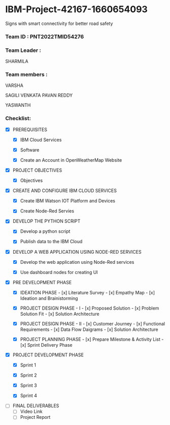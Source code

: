 # IBM-Project-42167-1660654093

Signs with smart connectivity for better road safety

### Team ID : PNT2022TMID54276

### Team Leader : 
SHARMILA

### Team members : 
VARSHA

SAGILI VENKATA PAVAN REDDY

YASWANTH

### Checklist:

- [x] PREREQUISITES
  - [X] IBM Cloud Services
  - [x] Software
  - [x] Create an Account in OpenWeatherMap Website


- [x] PROJECT OBJECTIVES
  - [x] Objectives


- [x] CREATE AND CONFIGURE IBM CLOUD SERVICES
  - [x] Create IBM Watson IOT Platform and Devices
  - [x] Create Node-Red Servies


- [x] DEVELOP THE PYTHON SCRIPT
  - [x] Develop a python script
  - [x] Publish data to the IBM Cloud
  

- [x] DEVELOP A WEB APPLICATION USING NODE-RED SERVICES
  - [x] Develop the web application using Node-Red services
  - [x] Use dashboard nodes for creating UI


- [x] PRE DEVELOPMENT PHASE
  - [x] IDEATION PHASE
        - [x] Literature Survey 
        - [x] Empathy Map 
        - [x] Ideation and Brainistorming
  - [x] PROJECT DESIGN PHASE - I
        - [x] Proposed Solution 
        - [x] Problem Solution Fit
        - [x] Solution Architecture
  - [x] PROJECT DESIGN PHASE  - II
        - [x] Customer Journey
        - [x] Functional Requirements
        - [x] Data Flow Daigrams
        - [x] Solution Architecture
  - [x] PROJECT PLANNING PHASE
        - [x] Prepare Milestone & Activity List
        - [x] Sprint Delivery Phase


- [x] PROJECT DEVELOPMENT PHASE
  - [x] Sprint 1
  - [x] Sprint 2
  - [x] Sprint 3
  - [x] Sprint 4
  
  
- [ ] FINAL DELIVERABLES
  - [ ] Video Link
  - [ ] Project Report
